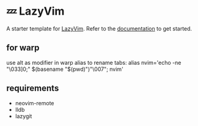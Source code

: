 # 💤 LazyVim



A starter template for [LazyVim](https://github.com/LazyVim/LazyVim).
Refer to the [documentation](https://lazyvim.github.io/installation) to get started.

## for warp
use alt as modifier in warp
alias to rename tabs:
alias nvim='echo -ne "\033]0;" $(basename "$(pwd)")"\007"; nvim'

## requirements
- neovim-remote
- lldb
- lazygit
